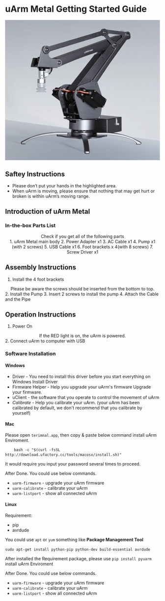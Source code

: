 # uArm Metal Getting Started Guide

![uarm](img/getting_started/guide-1.png)


## Saftey Instructions

- Please don’t put your hands in the highlighted area.
- When uArm is moving, please ensure that nothing that may get hurt or broken is within uArm’s moving range.


## Introduction of uArm Metal

### In-the-box Parts List

<center>Check if you get all of the following parts</center>

<center>
1. uArm Metal main body
2. Power Adapter x1
3. AC Cable x1
4. Pump x1 (with 2 screws)
5. USB Cable x1
6. Foot brackets x 4(with 8 screws)
7. Screw Driver x1
</center>

## Assembly Instructions

1. Install the 4 foot brackets
<center>Please be aware the screws should be inserted from the bottom to top.</center>
2. Install the Pump
3. Insert 2 screws to install the pump
4. Attach the Cable and the Pipe

## Operation Instructions
1. Power On
<center>If the RED light is on, the uArm is powered.</center>
2. Connect uArm to computer with USB

### Software Installation

#### Windows

- Driver - You need to install this driver before you start everything on Windows
    Install Driver
- Firmware Helper - Help you upgrade your uArm's firmware
    Upgrade your firmware.
- uClient - the software that you operate to control the movement of uArm
- *Calibrate* - Help you calibrate your uArm. (your uArm has been calibrated by default, we don't recommend that you calibrate by yourself)

#### Mac

Please open `terimnal.app`, then copy & paste below command install uArm Enviroment.

```
    bash -c "$(curl -fsSL http://download.ufactory.cc/tools/macosx/install.sh)"
```

It would require you input your password several times to proceed.

After Done.
You could use below commands.
- `uarm-firmware` - upgrade your uArm firmware
- `uarm-calibrate` - calibrate your uArm
- `uarm-listport` - show all connected uArm


#### Linux

Requirement:  
- pip
- avrdude

You could use `apt` or `yum` something like **Package Management Tool**

`sudo apt-get install python-pip python-dev build-essential avrdude`

After installed the Requirement package, please use `pip install pyuarm` install uArm Enviroment

After Done.
You could use below commands.
- `uarm-firmware` - upgrade your uArm firmware
- `uarm-calibrate` - calibrate your uArm
- `uarm-listport` - show all connected uArm
